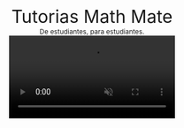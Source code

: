 # 

<div style="text-align: center; font-size: 32px;">
Tutorias Math Mate
</div>

<div style="text-align: center; font-size: 12px;">
De estudiantes, para estudiantes.
</div>




<div style="text-align: center;">
    <video autoplay muted playsinline>
        <source src="logo.mp4" type="video/mp4">
        navvvv
    </video>
</div>




